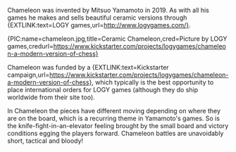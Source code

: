 Chameleon was invented by Mitsuo Yamamoto in 2019. As with all his games he makes and sells beautiful ceramic versions through {EXTLINK:text=LOGY games,url=http://www.logygames.com/}.

{PIC:name=chameleon.jpg,title=Ceramic Chameleon,cred=Picture by LOGY games,credurl=https://www.kickstarter.com/projects/logygames/chameleon-a-modern-version-of-chess}

Chameleon was funded by a {EXTLINK:text=Kickstarter campaign,url=https://www.kickstarter.com/projects/logygames/chameleon-a-modern-version-of-chess}, which typically is the best opportunity to place international orders for LOGY games (although they do ship worldwide from their site too).

In Chameleon the pieces have different moving depending on where they are on the board, which is a recurring theme in Yamamoto's games. So is the knife-fight-in-an-elevator feeling brought by the small board and victory conditions egging the players forward. Chameleon battles are unavoidably short, tactical and bloody!

